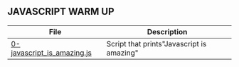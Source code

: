 ## JAVASCRIPT WARM UP

File | Description
---- | -----------
[0-javascript_is_amazing.js](./0-javascript_is_amazing.js) | Script that prints"Javascript is amazing"
